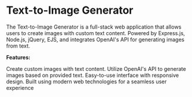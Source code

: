 # Text-to-Image Generator

The Text-to-Image Generator is a full-stack web application that allows users to create images with custom text content. Powered by Express.js, Node.js, jQuery, EJS, and integrates OpenAI's API for generating images from text.

**Features:**

Create custom images with text content.
Utilize OpenAI's API to generate images based on provided text.
Easy-to-use interface with responsive design.
Built using modern web technologies for a seamless user experience

